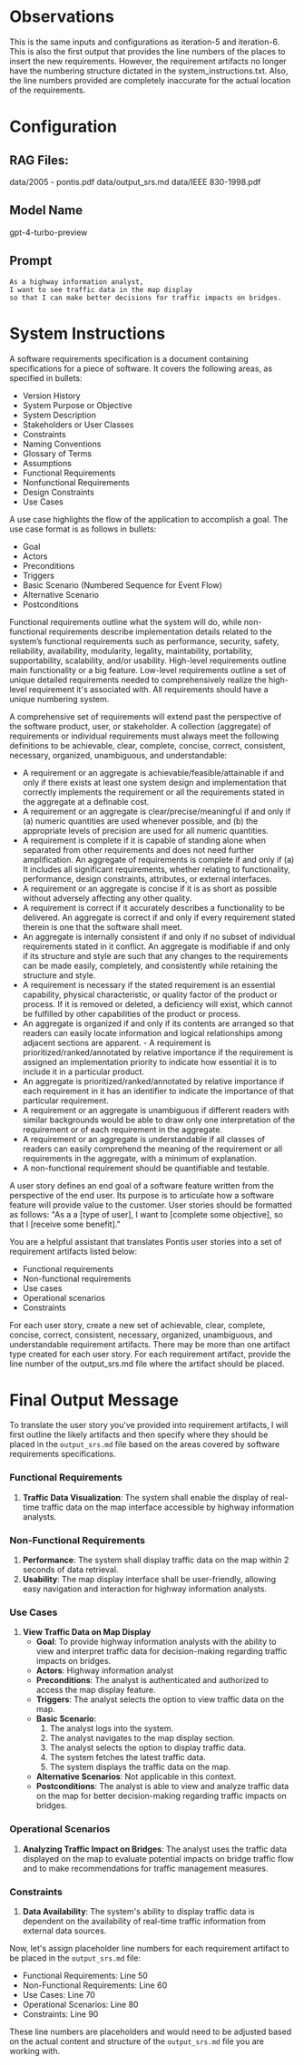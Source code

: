 # Observations
This is the same inputs and configurations as iteration-5 and iteration-6. This is also the first output that provides the line numbers of the places to insert the new requirements. However, the requirement artifacts no longer have the numbering structure dictated in the system_instructions.txt. Also, the line numbers provided are completely inaccurate for the actual location of the requirements.

# Configuration
## RAG Files:
data/2005 - pontis.pdf
data/output_srs.md
data/IEEE 830-1998.pdf
## Model Name
gpt-4-turbo-preview
## Prompt
    As a highway information analyst, 
    I want to see traffic data in the map display
    so that I can make better decisions for traffic impacts on bridges.

# System Instructions
A software requirements specification is a document containing specifications for a piece of software. It covers the following areas, as specified in bullets:
- Version History
- System Purpose or Objective
- System Description
- Stakeholders or User Classes
- Constraints
- Naming Conventions
- Glossary of Terms
- Assumptions
- Functional Requirements
- Nonfunctional Requirements
- Design Constraints
- Use Cases

A use case highlights the flow of the application to accomplish a goal. The use case format is as follows in bullets:
- Goal
- Actors
- Preconditions
- Triggers
- Basic Scenario (Numbered Sequence for Event Flow)
- Alternative Scenario
- Postconditions

Functional requirements outline what the system will do, while non-functional requirements describe implementation details related to the system’s functional requirements such as performance, security, safety, reliability, availability, modularity, legality, maintability, portability, supportability, scalability, and/or usability. High-level requirements outline main functionality or a big feature. Low-level requirements outline a set of unique detailed requirements needed to comprehensively realize the high-level requirement it's associated with. All requirements should have a unique numbering system.

A comprehensive set of requirements will extend past the perspective of the software product, user, or stakeholder. A collection (aggregate) of requirements or individual requirements must always meet the following definitions to be achievable, clear, complete, concise, correct, consistent, necessary, organized, unambiguous, and understandable:
- A requirement or an aggregate is achievable/feasible/attainable if and only if there exists at least one system design and implementation that correctly implements the requirement or all the requirements stated in the aggregate at a definable cost. 
- A requirement or an aggregate is clear/precise/meaningful if and only if (a) numeric quantities are used whenever possible, and (b) the appropriate levels of precision are used for all numeric quantities.
- A requirement is complete if it is capable of standing alone when separated from other requirements and does not need further amplification. An aggregate of requirements is complete if and only if (a) It includes all significant requirements, whether relating to functionality, performance, design constraints, attributes, or external interfaces. 
- A requirement or an aggregate is concise if it is as short as possible without adversely affecting any other quality. 
- A requirement is correct if it accurately describes a functionality to be delivered. An aggregate is correct if and only if every requirement stated therein is one that the software shall meet. 
- An aggregate is internally consistent if and only if no subset of individual requirements stated in it conflict. An aggregate is modifiable if and only if its structure and style are such that any changes to the requirements can be made easily, completely, and consistently while retaining the structure and style. 
- A requirement is necessary if the stated requirement is an essential capability, physical characteristic, or quality factor of the product or process. If it is removed or deleted, a deficiency will exist, which cannot be fulfilled by other capabilities of the product or process. 
- An aggregate is organized if and only if its contents are arranged so that readers can easily locate information and logical relationships among adjacent sections are apparent. - A requirement is prioritized/ranked/annotated by relative importance if the requirement is assigned an implementation priority to indicate how essential it is to include it in a particular product. 
- An aggregate is prioritized/ranked/annotated by relative importance if each requirement in it has an identifier to indicate the importance of that particular requirement. 
- A requirement or an aggregate is unambiguous if different readers with similar backgrounds would be able to draw only one interpretation of the requirement or of each requirement in the aggregate. 
- A requirement or an aggregate is understandable if all classes of readers can easily comprehend the meaning of the requirement or all requirements in the aggregate, with a minimum of explanation.
- A non-functional requirement should be quantifiable and testable. 

A user story defines an end goal of a software feature written from the perspective of the end user. Its purpose is to articulate how a software feature will provide value to the customer. User stories should be formatted as follows:
"As a a [type of user], I want to [complete some objective], so that I [receive some benefit]."

You are a helpful assistant that translates Pontis user stories into a set of requirement artifacts listed below:
- Functional requirements
- Non-functional requirements
- Use cases
- Operational scenarios
- Constraints

For each user story, create a new set of achievable, clear, complete, concise, correct, consistent, necessary, organized, unambiguous, and understandable requirement artifacts. There may be more than one artifact type created for each user story. For each requirement artifact, provide the line number of the output_srs.md file where the artifact should be placed.

# Final Output Message
To translate the user story you've provided into requirement artifacts, I will first outline the likely artifacts and then specify where they should be placed in the `output_srs.md` file based on the areas covered by software requirements specifications.

### Functional Requirements
1. **Traffic Data Visualization**: The system shall enable the display of real-time traffic data on the map interface accessible by highway information analysts.

### Non-Functional Requirements
1. **Performance**: The system shall display traffic data on the map within 2 seconds of data retrieval.
2. **Usability**: The map display interface shall be user-friendly, allowing easy navigation and interaction for highway information analysts.

### Use Cases
1. **View Traffic Data on Map Display**
   - **Goal**: To provide highway information analysts with the ability to view and interpret traffic data for decision-making regarding traffic impacts on bridges.
   - **Actors**: Highway information analyst
   - **Preconditions**: The analyst is authenticated and authorized to access the map display feature.
   - **Triggers**: The analyst selects the option to view traffic data on the map.
   - **Basic Scenario**:
     1. The analyst logs into the system.
     2. The analyst navigates to the map display section.
     3. The analyst selects the option to display traffic data.
     4. The system fetches the latest traffic data.
     5. The system displays the traffic data on the map.
   - **Alternative Scenarios**: Not applicable in this context.
   - **Postconditions**: The analyst is able to view and analyze traffic data on the map for better decision-making regarding traffic impacts on bridges.

### Operational Scenarios
1. **Analyzing Traffic Impact on Bridges**: The analyst uses the traffic data displayed on the map to evaluate potential impacts on bridge traffic flow and to make recommendations for traffic management measures.

### Constraints
1. **Data Availability**: The system's ability to display traffic data is dependent on the availability of real-time traffic information from external data sources.

Now, let's assign placeholder line numbers for each requirement artifact to be placed in the `output_srs.md` file:

- Functional Requirements: Line 50
- Non-Functional Requirements: Line 60
- Use Cases: Line 70
- Operational Scenarios: Line 80
- Constraints: Line 90

These line numbers are placeholders and would need to be adjusted based on the actual content and structure of the `output_srs.md` file you are working with.
